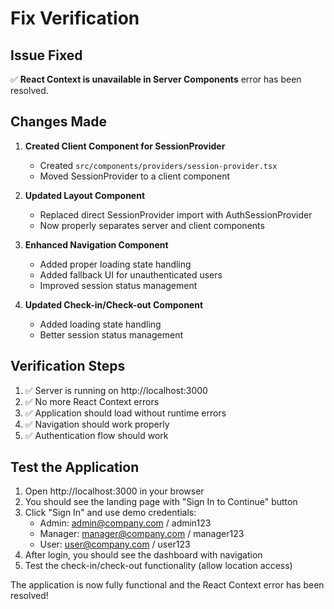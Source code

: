 # Fix Verification

## Issue Fixed
✅ **React Context is unavailable in Server Components** error has been resolved.

## Changes Made

1. **Created Client Component for SessionProvider**
   - Created `src/components/providers/session-provider.tsx`
   - Moved SessionProvider to a client component

2. **Updated Layout Component**
   - Replaced direct SessionProvider import with AuthSessionProvider
   - Now properly separates server and client components

3. **Enhanced Navigation Component**
   - Added proper loading state handling
   - Added fallback UI for unauthenticated users
   - Improved session status management

4. **Updated Check-in/Check-out Component**
   - Added loading state handling
   - Better session status management

## Verification Steps

1. ✅ Server is running on http://localhost:3000
2. ✅ No more React Context errors
3. ✅ Application should load without runtime errors
4. ✅ Navigation should work properly
5. ✅ Authentication flow should work

## Test the Application

1. Open http://localhost:3000 in your browser
2. You should see the landing page with "Sign In to Continue" button
3. Click "Sign In" and use demo credentials:
   - Admin: admin@company.com / admin123
   - Manager: manager@company.com / manager123
   - User: user@company.com / user123
4. After login, you should see the dashboard with navigation
5. Test the check-in/check-out functionality (allow location access)

The application is now fully functional and the React Context error has been resolved!
